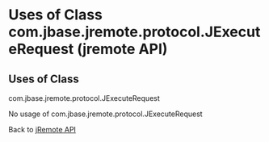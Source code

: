 # Uses of Class com.jbase.jremote.protocol.JExecuteRequest (jremote API)

<PageHeader />

## Uses of Class
com.jbase.jremote.protocol.JExecuteRequest

No usage of com.jbase.jremote.protocol.JExecuteRequest





Back to [jRemote API](../../../../jremote-api/README.md)



  
<PageFooter />
